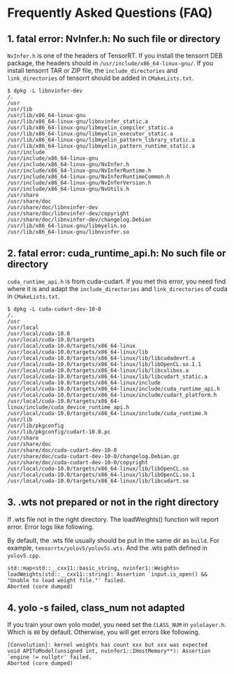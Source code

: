 # Frequently Asked Questions (FAQ)

## 1. fatal error: NvInfer.h: No such file or directory

`NvInfer.h` is one of the headers of TensorRT. If you install the tensorrt DEB package, the headers should in `/usr/include/x86_64-linux-gnu/`. If you install tensorrt TAR or ZIP file, the `include_directories` and `link_directories` of tensorrt should be added in `CMakeLists.txt`.

```
$ dpkg -L libnvinfer-dev 
/.
/usr
/usr/lib
/usr/lib/x86_64-linux-gnu
/usr/lib/x86_64-linux-gnu/libnvinfer_static.a
/usr/lib/x86_64-linux-gnu/libmyelin_compiler_static.a
/usr/lib/x86_64-linux-gnu/libmyelin_executor_static.a
/usr/lib/x86_64-linux-gnu/libmyelin_pattern_library_static.a
/usr/lib/x86_64-linux-gnu/libmyelin_pattern_runtime_static.a
/usr/include
/usr/include/x86_64-linux-gnu
/usr/include/x86_64-linux-gnu/NvInfer.h
/usr/include/x86_64-linux-gnu/NvInferRuntime.h
/usr/include/x86_64-linux-gnu/NvInferRuntimeCommon.h
/usr/include/x86_64-linux-gnu/NvInferVersion.h
/usr/include/x86_64-linux-gnu/NvUtils.h
/usr/share
/usr/share/doc
/usr/share/doc/libnvinfer-dev
/usr/share/doc/libnvinfer-dev/copyright
/usr/share/doc/libnvinfer-dev/changelog.Debian
/usr/lib/x86_64-linux-gnu/libmyelin.so
/usr/lib/x86_64-linux-gnu/libnvinfer.so
```

## 2. fatal error: cuda_runtime_api.h: No such file or directory

`cuda_runtime_api.h` is from cuda-cudart. If you met this error, you need find where it is and adapt the `include_directories` and `link_directories` of cuda in `CMakeLists.txt`.

```
$ dpkg -L cuda-cudart-dev-10-0 
/.
/usr
/usr/local
/usr/local/cuda-10.0
/usr/local/cuda-10.0/targets
/usr/local/cuda-10.0/targets/x86_64-linux
/usr/local/cuda-10.0/targets/x86_64-linux/lib
/usr/local/cuda-10.0/targets/x86_64-linux/lib/libcudadevrt.a
/usr/local/cuda-10.0/targets/x86_64-linux/lib/libOpenCL.so.1.1
/usr/local/cuda-10.0/targets/x86_64-linux/lib/libculibos.a
/usr/local/cuda-10.0/targets/x86_64-linux/lib/libcudart_static.a
/usr/local/cuda-10.0/targets/x86_64-linux/include
/usr/local/cuda-10.0/targets/x86_64-linux/include/cuda_runtime_api.h
/usr/local/cuda-10.0/targets/x86_64-linux/include/cudart_platform.h
/usr/local/cuda-10.0/targets/x86_64-linux/include/cuda_device_runtime_api.h
/usr/local/cuda-10.0/targets/x86_64-linux/include/cuda_runtime.h
/usr/lib
/usr/lib/pkgconfig
/usr/lib/pkgconfig/cudart-10.0.pc
/usr/share
/usr/share/doc
/usr/share/doc/cuda-cudart-dev-10-0
/usr/share/doc/cuda-cudart-dev-10-0/changelog.Debian.gz
/usr/share/doc/cuda-cudart-dev-10-0/copyright
/usr/local/cuda-10.0/targets/x86_64-linux/lib/libOpenCL.so
/usr/local/cuda-10.0/targets/x86_64-linux/lib/libOpenCL.so.1
/usr/local/cuda-10.0/targets/x86_64-linux/lib/libcudart.so
```

## 3. .wts not prepared or not in the right directory

If .wts file not in the right directory. The loadWeights() function will report error. Error logs like following.

By default, the .wts file usually should be put in the same dir as `build`. For example, `tensorrtx/yolov5/yolov5s.wts`. And the .wts path defined in `yolov5.cpp`.

```
std::map<std::__cxx11::basic_string, nvinfer1::Weights> loadWeights(std::__cxx11::string): Assertion `input.is_open() && "Unable to load weight file."' failed.
Aborted (core dumped)
```

## 4. yolo -s failed, class_num not adapted

If you train your own yolo model, you need set the `CLASS_NUM` in `yololayer.h`. Which is `80` by default. Otherwise, you will get errors like following.

```
[Convolution]: kernel weights has count xxx but xxx was expected
void APIToModel(unsigned int, nvinfer1::IHostMemory**): Assertion `engine != nullptr' failed.
Aborted (core dumped)
```

